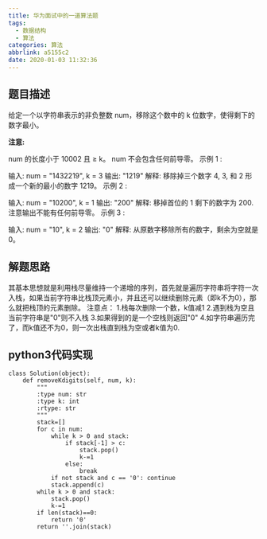 ```yaml
---
title: 华为面试中的一道算法题
tags:
  - 数据结构
  - 算法
categories: 算法
abbrlink: a5155c2
date: 2020-01-03 11:32:36
---
```

## 题目描述
给定一个以字符串表示的非负整数 num，移除这个数中的 k 位数字，使得剩下的数字最小。

**注意:**

num 的长度小于 10002 且 ≥ k。
num 不会包含任何前导零。
示例 1 :

输入: num = "1432219", k = 3
输出: "1219"
解释: 移除掉三个数字 4, 3, 和 2 形成一个新的最小的数字 1219。
示例 2 :

输入: num = "10200", k = 1
输出: "200"
解释: 移掉首位的 1 剩下的数字为 200. 注意输出不能有任何前导零。
示例 3 :

输入: num = "10", k = 2
输出: "0"
解释: 从原数字移除所有的数字，剩余为空就是0。

## 解题思路
其基本思想就是利用栈尽量维持一个递增的序列，首先就是遍历字符串将字符一次入栈，如果当前字符串比栈顶元素小，并且还可以继续删除元素（即k不为0），那么就把栈顶的元素删除。
注意点：
1.栈每次删除一个数，k值减1
2.遇到栈为空且当前字符串是"0"则不入栈
3.如果得到的是一个空栈则返回"0"
4.如字符串遍历完了，而k值还不为0，则一次出栈直到栈为空或者k值为0.

## python3代码实现
```
class Solution(object):
    def removeKdigits(self, num, k):
        """
        :type num: str
        :type k: int
        :rtype: str
        """
        stack=[]
        for c in num:
            while k > 0 and stack:
                if stack[-1] > c:
                    stack.pop()
                    k-=1
                else:
                    break
            if not stack and c == '0': continue
            stack.append(c)
        while k > 0 and stack:
            stack.pop()
            k-=1
        if len(stack)==0:
            return '0'
        return ''.join(stack)
```